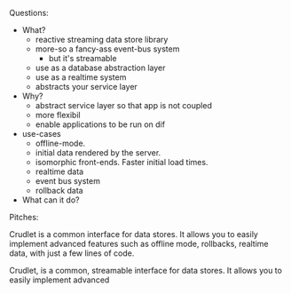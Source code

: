 Questions:

- What?
  - reactive streaming data store library
  - more-so a fancy-ass event-bus system
    - but it's streamable
  - use as a database abstraction layer
  - use as a realtime system
  - abstracts your service layer
- Why?
  - abstract service layer so that app is not coupled
  - more flexibil
  - enable applications to be run on dif
- use-cases
  - offline-mode.
  - initial data rendered by the server.
  - isomorphic front-ends. Faster initial load times.
  - realtime data
  - event bus system
  - rollback data
- What can it do?



Pitches:


Crudlet is a common interface for data stores. It allows you to easily implement advanced features
such as offline mode, rollbacks, realtime data, with just a few lines of code.


Crudlet, is a common, streamable interface for data stores. It allows you to easily implement advanced
